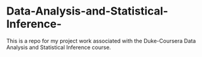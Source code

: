 # Data-Analysis-and-Statistical-Inference-
This is a repo for my project work associated with the Duke-Coursera Data Analysis and Statistical Inference course.  
